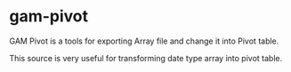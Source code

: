 # gam-pivot
GAM Pivot is a tools for exporting Array file and change it into Pivot table.

This source is very useful for transforming date type array into pivot table.
